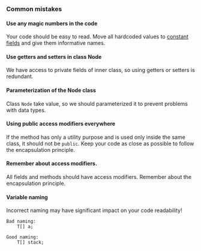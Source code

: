 ### Common mistakes

#### Use any magic numbers in the code
Your code should be easy to read. Move all hardcoded values 
to [constant fields](https://mate-academy.github.io/style-guides/java/java.html#s5.2.4-constant-names) and give them informative names.

#### Use getters and setters in class Node
We have access to private fields of inner class, so using getters or setters is redundant.

#### Parameterization of the Node class
Class `Node` take value, so we should parameterized it to prevent problems with data types.

#### Using public access modifiers everywhere
If the method has only a utility purpose and is used only inside the same class, it should not be 
`public`. Keep your code as close as possible to follow the encapsulation principle.

#### Remember about access modifiers.
All fields and methods should have access modifiers. Remember about the encapsulation principle.

#### Variable naming
Incorrect naming may have significant impact on your code readability!  
```
Bad naming:
    T[] a;
```  
```
Good naming: 
    T[] stack;
```  
